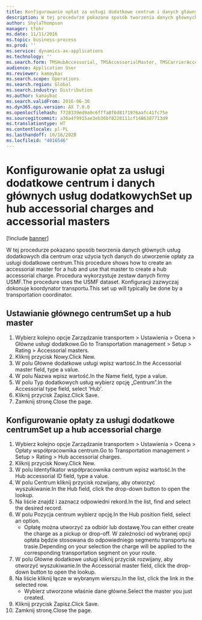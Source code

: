 ```yaml
---
title: Konfigurowanie opłat za usługi dodatkowe centrum i danych głównych usług dodatkowych
description: W tej procedurze pokazano sposób tworzenia danych głównych usług dodatkowych dla centrum oraz użycia tych danych do utworzenie opłaty za usługi dodatkowe centrum.
author: ShylaThompson
manager: tfehr
ms.date: 11/11/2016
ms.topic: business-process
ms.prod: ''
ms.service: dynamics-ax-applications
ms.technology: ''
ms.search.form: TMSHubAccessorial, TMSAccessorialMaster, TMSCarrierAccessorial
audience: Application User
ms.reviewer: kamaybac
ms.search.scope: Operations
ms.search.region: Global
ms.search.industry: Distribution
ms.author: kamaybac
ms.search.validFrom: 2016-06-30
ms.dyn365.ops.version: AX 7.0.0
ms.openlocfilehash: f728339ed9a0c6fffa8f6d8171976aafc41fc75e
ms.sourcegitcommit: a36a4f9915ae3eb36bf8220111cf1486387713d9
ms.translationtype: HT
ms.contentlocale: pl-PL
ms.lasthandoff: 10/16/2020
ms.locfileid: "4016546"
---
```

# <a name="set-up-hub-accessorial-charges-and-accessorial-masters"></a><span data-ttu-id="5f520-103">Konfigurowanie opłat za usługi dodatkowe centrum i danych głównych usług dodatkowych</span><span class="sxs-lookup"><span data-stu-id="5f520-103">Set up hub accessorial charges and accessorial masters</span></span>

[!include [banner](../../includes/banner.md)]

<span data-ttu-id="5f520-104">W tej procedurze pokazano sposób tworzenia danych głównych usług dodatkowych dla centrum oraz użycia tych danych do utworzenie opłaty za usługi dodatkowe centrum.</span><span class="sxs-lookup"><span data-stu-id="5f520-104">This procedure shows how to create an accessorial master for a hub and use that master to create a hub accessorial charge.</span></span> <span data-ttu-id="5f520-105">Procedura wykorzystuje zestaw danych firmy USMF.</span><span class="sxs-lookup"><span data-stu-id="5f520-105">The procedure uses the USMF dataset.</span></span> <span data-ttu-id="5f520-106">Konfiguracji zazwyczaj dokonuje koordynator transportu.</span><span class="sxs-lookup"><span data-stu-id="5f520-106">This set up will typically be done by a transportation coordinator.</span></span>


## <a name="set-up-a-hub-master"></a><span data-ttu-id="5f520-107">Ustawianie głównego centrum</span><span class="sxs-lookup"><span data-stu-id="5f520-107">Set up a hub master</span></span>
1. <span data-ttu-id="5f520-108">Wybierz kolejno opcje Zarządzanie transportem > Ustawienia > Ocena > Główne usługi dodatkowe.</span><span class="sxs-lookup"><span data-stu-id="5f520-108">Go to Transportation management > Setup > Rating > Accessorial masters.</span></span>
2. <span data-ttu-id="5f520-109">Kliknij przycisk Nowy.</span><span class="sxs-lookup"><span data-stu-id="5f520-109">Click New.</span></span>
3. <span data-ttu-id="5f520-110">W polu Główne dodatkowe usługi wpisz wartość.</span><span class="sxs-lookup"><span data-stu-id="5f520-110">In the Accessorial master field, type a value.</span></span>
4. <span data-ttu-id="5f520-111">W polu Nazwa wpisz wartość.</span><span class="sxs-lookup"><span data-stu-id="5f520-111">In the Name field, type a value.</span></span>
5. <span data-ttu-id="5f520-112">W polu Typ dodatkowych usług wybierz opcję „Centrum”.</span><span class="sxs-lookup"><span data-stu-id="5f520-112">In the Accessorial type field, select 'Hub'.</span></span>
6. <span data-ttu-id="5f520-113">Kliknij przycisk Zapisz.</span><span class="sxs-lookup"><span data-stu-id="5f520-113">Click Save.</span></span>
7. <span data-ttu-id="5f520-114">Zamknij stronę.</span><span class="sxs-lookup"><span data-stu-id="5f520-114">Close the page.</span></span>

## <a name="set-up-a-hub-accessorial-charge"></a><span data-ttu-id="5f520-115">Konfigurowanie opłaty za usługi dodatkowe centrum</span><span class="sxs-lookup"><span data-stu-id="5f520-115">Set up a hub accessorial charge</span></span>
1. <span data-ttu-id="5f520-116">Wybierz kolejno opcje Zarządzanie transportem > Ustawienia > Ocena > Opłaty współpracownika centrum.</span><span class="sxs-lookup"><span data-stu-id="5f520-116">Go to Transportation management > Setup > Rating > Hub accessorial charges.</span></span>
2. <span data-ttu-id="5f520-117">Kliknij przycisk Nowy.</span><span class="sxs-lookup"><span data-stu-id="5f520-117">Click New.</span></span>
3. <span data-ttu-id="5f520-118">W polu Identyfikator współpracownika centrum wpisz wartość.</span><span class="sxs-lookup"><span data-stu-id="5f520-118">In the Hub accessorial ID field, type a value.</span></span>
4. <span data-ttu-id="5f520-119">W polu Centrum kliknij przycisk rozwijany, aby otworzyć wyszukiwanie.</span><span class="sxs-lookup"><span data-stu-id="5f520-119">In the Hub field, click the drop-down button to open the lookup.</span></span>
5. <span data-ttu-id="5f520-120">Na liście znajdź i zaznacz odpowiedni rekord.</span><span class="sxs-lookup"><span data-stu-id="5f520-120">In the list, find and select the desired record.</span></span>
6. <span data-ttu-id="5f520-121">W polu Pozycja centrum wybierz opcję.</span><span class="sxs-lookup"><span data-stu-id="5f520-121">In the Hub position field, select an option.</span></span>
    * <span data-ttu-id="5f520-122">Opłatę można utworzyć za odbiór lub dostawę.</span><span class="sxs-lookup"><span data-stu-id="5f520-122">You can either create the charge as a pickup or drop-off.</span></span> <span data-ttu-id="5f520-123">W zależności od wybranej opcji opłata będzie stosowana do odpowiedniego segmentu transportu na trasie.</span><span class="sxs-lookup"><span data-stu-id="5f520-123">Depending on your selection the charge will be applied to the corresponding transportation segment on your route.</span></span>  
7. <span data-ttu-id="5f520-124">W polu Główne dodatkowe usługi kliknij przycisk rozwijany, aby otworzyć wyszukiwanie.</span><span class="sxs-lookup"><span data-stu-id="5f520-124">In the Accessorial master field, click the drop-down button to open the lookup.</span></span>
8. <span data-ttu-id="5f520-125">Na liście kliknij łącze w wybranym wierszu.</span><span class="sxs-lookup"><span data-stu-id="5f520-125">In the list, click the link in the selected row.</span></span>
    * <span data-ttu-id="5f520-126">Wybierz utworzone właśnie dane główne.</span><span class="sxs-lookup"><span data-stu-id="5f520-126">Select the master you just created.</span></span>  
9. <span data-ttu-id="5f520-127">Kliknij przycisk Zapisz.</span><span class="sxs-lookup"><span data-stu-id="5f520-127">Click Save.</span></span>
10. <span data-ttu-id="5f520-128">Zamknij stronę.</span><span class="sxs-lookup"><span data-stu-id="5f520-128">Close the page.</span></span>

